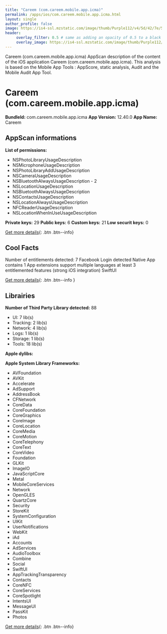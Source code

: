 ```yaml
---
title: "Careem (com.careem.mobile.app.icma)"
permalink: /apps/ios/com.careem.mobile.app.icma.html
layout: single
author_profile: false
image: https://is4-ssl.mzstatic.com/image/thumb/Purple112/v4/5d/42/7e/5d427e92-ec78-9894-f7da-48798762310c/SuperAppIcon-1x_U007emarketing-0-5-0-85-220.png/512x512bb.jpg
header: 
     overlay_filter: 0.5 # same as adding an opacity of 0.5 to a black background
     overlay_image: https://is4-ssl.mzstatic.com/image/thumb/Purple112/v4/5d/42/7e/5d427e92-ec78-9894-f7da-48798762310c/SuperAppIcon-1x_U007emarketing-0-5-0-85-220.png/512x512bb.jpg
---
```

Careem (com.careem.mobile.app.icma) AppScan description of the content of the iOS application Careem (com.careem.mobile.app.icma). This analysis is based on the Mobile App Tools : AppScore, static analysis, Audit and the Mobile Audit App Tool.

# Careem (com.careem.mobile.app.icma)

**BundleId:** com.careem.mobile.app.icma
**App Version:** 12.40.0
**App Name:** Careem


## AppScan informations 

**List of permissions:** 
- NSPhotoLibraryUsageDescription
- NSMicrophoneUsageDescription
- NSPhotoLibraryAddUsageDescription
- NSCameraUsageDescription
- NSBluetoothAlwaysUsageDescription - 2
- NSLocationUsageDescription
- NSBluetoothAlwaysUsageDescription
- NSContactsUsageDescription
- NSLocationAlwaysUsageDescription
- NFCReaderUsageDescription
- NSLocationWhenInUseUsageDescription
  
  
**Private keys:** 29
**Public keys:** 6
**Custom keys:** 21
**Low securit keys:** 0
  
[Get more details](/pricing.html){: .btn .btn--info}

## Cool Facts

Number of entitlements detected: 7
Facebook Login detected
Native App
contains 1 App extensions
support multiple languages
at least 3 entitlemented features (strong iOS integration)
SwiftUI
  
[Get more details](/pricing.html){: .btn .btn--info }

## Librairies 
**Number of Third Party Library detected:** 88
- UI: 7 lib(s)
- Tracking: 2 lib(s)
- Network: 4 lib(s)
- Logs: 1 lib(s)
- Storage: 1 lib(s)
- Tools: 18 lib(s)


**Apple dylibs:**


**Apple System Library Frameworks:**
- AVFoundation
- AVKit
- Accelerate
- AdSupport
- AddressBook
- CFNetwork
- CoreData
- CoreFoundation
- CoreGraphics
- CoreImage
- CoreLocation
- CoreMedia
- CoreMotion
- CoreTelephony
- CoreText
- CoreVideo
- Foundation
- GLKit
- ImageIO
- JavaScriptCore
- Metal
- MobileCoreServices
- Network
- OpenGLES
- QuartzCore
- Security
- StoreKit
- SystemConfiguration
- UIKit
- UserNotifications
- WebKit
- iAd
- Accounts
- AdServices
- AudioToolbox
- Combine
- Social
- SwiftUI
- AppTrackingTransparency
- Contacts
- CoreNFC
- CoreServices
- CoreSpotlight
- IntentsUI
- MessageUI
- PassKit
- Photos


  
[Get more details](/pricing.html){: .btn .btn--info}

